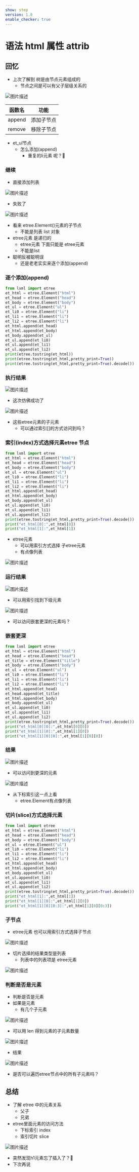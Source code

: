 ```yaml
---
show: step
version: 1.0
enable_checker: true
---
```


# 语法 html 属性 attrib

## 回忆

- 上次了解到 树是由节点元素组成的
  - 节点之间是可以有父子层级关系的

![图片描述](https://doc.shiyanlou.com/courses/uid1190679-20210901-1630453123602)

| 函数名 | 功能 |
|--- | --- |
| append  |  添加子节点|
|  remove| 移除子节点 |

- et_ul节点
	- 怎么添加(append) 
		- 重复的li元素 呢？🤔

### 继续

- 直接添加列表

![图片描述](https://doc.shiyanlou.com/courses/uid1190679-20221119-1668829131804)

- 失败了

![图片描述](https://doc.shiyanlou.com/courses/uid1190679-20221119-1668829083285)

- 看来 etree.Element()元素的子节点
  - 不能是列表 list 对象
- etree元素 是递归的
	- etree元素 下面只能是 etree元素
	- 不能是list
- 聪明反被聪明误
	- 还是老老实实来逐个添加(append)

### 逐个添加(append)

```python
from lxml import etree
et_html = etree.Element("html")
et_head = etree.Element("head")
et_body = etree.Element("body")
et_ul = etree.Element("ul")
et_li0 = etree.Element("li")
et_li1 = etree.Element("li")
et_li2 = etree.Element("li")
et_html.append(et_head)
et_html.append(et_body)
et_body.append(et_ul)
et_ul.append(et_li0)
et_ul.append(et_li1)
et_ul.append(et_li2)
print(etree.tostring(et_html))
print(etree.tostring(et_html,pretty_print=True))
print(etree.tostring(et_html,pretty_print=True).decode())
```

### 执行结果

![图片描述](https://doc.shiyanlou.com/courses/uid1190679-20221119-1668830305694)

- 这次仿佛成功了

![图片描述](https://doc.shiyanlou.com/courses/uid1190679-20221119-1668830315878)

- 这些etree元素的子元素
	- 可以通过索引[]的方式访问到吗？

### 索引(index)方式选择元素etree 节点


```python
from lxml import etree
et_html = etree.Element("html")
et_head = etree.Element("head")
et_body = etree.Element("body")
et_ul = etree.Element("ul")
et_li0 = etree.Element("li")
et_li1 = etree.Element("li")
et_li2 = etree.Element("li")
et_html.append(et_head)
et_html.append(et_body)
et_body.append(et_ul)
et_ul.append(et_li0)
et_ul.append(et_li1)
et_ul.append(et_li2)
print(etree.tostring(et_html,pretty_print=True).decode())
print("et_html[0]:",et_html[0])
print("et_html[1]:",et_html[1])
```

- etree元素 
	- 可以用索引方式选择 子etree元素
	- 有点像列表

![图片描述](https://doc.shiyanlou.com/courses/uid1190679-20221119-1668833468151)

### 运行结果

![图片描述](https://doc.shiyanlou.com/courses/uid1190679-20221119-1668830521337)

- 可以用索引找到下级元素

![图片描述](https://doc.shiyanlou.com/courses/uid1190679-20221119-1668830536800)

- 可以访问嵌套更深的元素吗？

### 嵌套更深


```python
from lxml import etree
et_html = etree.Element("html")
et_head = etree.Element("head")
et_title = etree.Element("title")
et_body = etree.Element("body")
et_ul = etree.Element("ul")
et_li0 = etree.Element("li")
et_li1 = etree.Element("li")
et_li2 = etree.Element("li")
et_html.append(et_head)
et_head.append(et_title)
et_html.append(et_body)
et_body.append(et_ul)
et_ul.append(et_li0)
et_ul.append(et_li1)
et_ul.append(et_li2)
print(etree.tostring(et_html,pretty_print=True).decode())
print("et_html[0][0]:",et_html[0][0])
print("et_html[1][0]:",et_html[1][0])
print("et_html[1][0][0]:",et_html[1][0][0])
```

### 结果

![图片描述](https://doc.shiyanlou.com/courses/uid1190679-20221119-1668830790425)

- 可以访问到更深的元素

![图片描述](https://doc.shiyanlou.com/courses/uid1190679-20221119-1668830700573)

- 从下标索引这一点上看
	- etree.Element有点像列表

### 切片(slice)方式选择元素

```python
from lxml import etree
et_html = etree.Element("html")
et_head = etree.Element("head")
et_body = etree.Element("body")
et_ul = etree.Element("ul")
et_li0 = etree.Element("li")
et_li1 = etree.Element("li")
et_li2 = etree.Element("li")
et_html.append(et_head)
et_html.append(et_body)
et_body.append(et_ul)
et_ul.append(et_li0)
et_ul.append(et_li1)
et_ul.append(et_li2)
print(etree.tostring(et_html,pretty_print=True).decode())
print("et_html[1]:",et_html[1])
print("et_html[1][0]:",et_html[1][0])
print("et_html[1][0][0:3]:",et_html[1][0][0:3])
```

### 子节点

- etree元素 也可以用索引方式选择子节点

![图片描述](https://doc.shiyanlou.com/courses/uid1190679-20231015-1697377516707)

- 切片选择的结果类型是列表
	- 列表中的列表项是 etree元素

![图片描述](https://doc.shiyanlou.com/courses/uid1190679-20221119-1668832091863)

### 判断是否是元素

- 判断是否是元素
- 如果是元素
  - 有几个子元素

![图片描述](https://doc.shiyanlou.com/courses/uid1190679-20210901-1630460368714)

- 可以用 len 得到元素的子元素数量

![图片描述](https://doc.shiyanlou.com/courses/uid1190679-20221119-1668832205897)

- 结果

![图片描述](https://doc.shiyanlou.com/courses/uid1190679-20221119-1668832228475)

- 是否可以遍历etree节点中的所有子元素吗？

## 总结

- 了解 etree 中的元素关系
  - 父子
  - 兄弟
- etree里面元素的访问方法
	- 下标索引 index
	- 索引切片 slice

![图片描述](https://doc.shiyanlou.com/courses/uid1190679-20231215-1702633706544)

- 突然发现h1元素忘了插入了？🤔
- 下次再说
